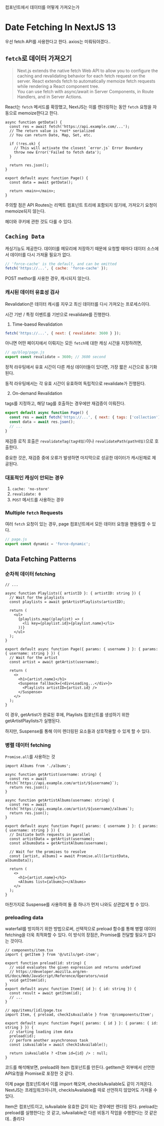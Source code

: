 컴포넌트에서 데이터를 어떻게 가져오는가

# Date Fetching In NextJS 13

우선 fetch API를 사용한다고 한다. axios는 미뤄둬야겠다..

## `fetch`로 데이터 가져오기

> Next.js extends the native fetch Web API to allow you to configure the caching and revalidating behavior for each fetch request on the server. React extends fetch to automatically memoize fetch requests while rendering a React component tree.<br/>
> You can use fetch with async/await in Server Components, in Route Handlers, and in Server Actions.

React는 `fetch` 메서드를 확장했고, NextJS는 이를 렌더링하는 동안 `fetch` 요청을 자동으로 memoize한다고 한다.

```tsx
async function getData() {
  const res = await fetch('https://api.example.com/...');
  // The return value is *not* serialized
  // You can return Date, Map, Set, etc.

  if (!res.ok) {
    // This will activate the closest `error.js` Error Boundary
    throw new Error('Failed to fetch data');
  }

  return res.json();
}

export default async function Page() {
  const data = await getData();

  return <main></main>;
}
```

주의할 점은 API Routes는 리액트 컴포넌트 트리에 포함되지 않기에, 가져오기 요청이 memoize되지 않는다.

헤더와 쿠키에 관한 것도 다룰 수 있다.

## `Caching Data`

캐싱기능도 제공한다. 데이터를 메모리에 저장하기 때문에 요청할 때마다 데이터 소스에서 데이터를 다시 가져올 필요가 없다.

```js
// 'force-cache' is the default, and can be omitted
fetch('https://...', { cache: 'force-cache' });
```

POST methor를 사용한 경우, 캐시되지 않는다.

### 캐시된 데이터 유효성 검사

Revalidation은 데이터 캐시를 지우고 최신 데이터를 다시 가져오는 프로세스이다.

시간 기반 / 특정 이벤트를 기반으로 revalidate를 진행한다.

1. Time-baesd Revalidation

```js
fetch('https://...', { next: { revalidate: 3600 } });
```

아니면 어떤 페이지에서 이뤄지는 모든 `fetch`에 대한 캐싱 시간을 지정하려면,

```jsx
// ap/blog/page.js
export const revalidate = 3600; // 3600 second
```

정적 라우팅에서 유효 시간이 다른 캐싱 데이터들이 있다면, 가장 짧은 시간으로 동기화된다.

동적 라우팅에서는 각 유효 시간이 유효하여 독립적으로 revalidate가 진행된다.

2. On-demand Revalidation

tags를 지정하고, 해당 tag를 호출하는 경우에만 재검증이 이뤄진다.

```js
export default async function Page() {
  const res = await fetch('https://...', { next: { tags: ['collection'] } });
  const data = await res.json();
  // ...
}
```

재검증 로직 호출은 `revalidateTag(tag네임)`이나 `revalidatePath(path네임)`으로 호출한다.

중요한 것은, 재검증 중에 오류가 발생하면 마지막으로 성공한 데이터가 캐시된채로 제공된다.

### 대표적인 캐싱이 안되는 경우

1. `cache: 'no-store'`
2. `revalidate: 0`
3. `POST` 메서드를 사용하는 경우

### Multiple `fetch` Requests

여러 `fetch` 요청이 있는 경우, page 컴포넌트에서 모든 데이터 요청을 핸들링할 수 있다.

```jsx
// page.js
export const dynamic = 'force-dynamic';
```

## Data Fetching Patterns

### 순차적 데이터 fetching

```tsx
// ...

async function Playlists({ artistID }: { artistID: string }) {
  // Wait for the playlists
  const playlists = await getArtistPlaylists(artistID);

  return (
    <ul>
      {playlists.map((playlist) => (
        <li key={playlist.id}>{playlist.name}</li>
      ))}
    </ul>
  );
}

export default async function Page({ params: { username } }: { params: { username: string } }) {
  // Wait for the artist
  const artist = await getArtist(username);

  return (
    <>
      <h1>{artist.name}</h1>
      <Suspense fallback={<div>Loading...</div>}>
        <Playlists artistID={artist.id} />
      </Suspense>
    </>
  );
}
```

이 경우, getArtist가 완료된 후에, Playlists 컴포넌트를 생성하기 위한 getArtistPlaylists가 실행된다.

하지만, Suspense를 통해 이미 렌더링된 요소들과 상호작용할 수 있게 할 수 있다.

### 병렬 데이터 fetching

`Promise.all`를 사용하는 것

```tsx
import Albums from './albums';

async function getArtist(username: string) {
  const res = await fetch(`https://api.example.com/artist/${username}`);
  return res.json();
}

async function getArtistAlbums(username: string) {
  const res = await fetch(`https://api.example.com/artist/${username}/albums`);
  return res.json();
}

export default async function Page({ params: { username } }: { params: { username: string } }) {
  // Initiate both requests in parallel
  const artistData = getArtist(username);
  const albumsData = getArtistAlbums(username);

  // Wait for the promises to resolve
  const [artist, albums] = await Promise.all([artistData, albumsData]);

  return (
    <>
      <h1>{artist.name}</h1>
      <Albums list={albums}></Albums>
    </>
  );
}
```

마찬가지로 Suspense를 사용하여 둘 중 하나가 먼저 나와도 상관없게 할 수 있다.

### preloading data

waterfall를 방지하기 위한 방법으로써, 선택적으로 preload 함수를 통해 병렬 데이터 fetching을 더욱 최적화할 수 있다.
이 방식의 장점은, Promise를 전달할 필요가 없다는 것이다.

```tsx
// components/item.tsx
import { getItem } from '@/utils/get-item';

export function preload(id: string) {
  // void evaluates the given expression and returns undefined
  // https://developer.mozilla.org/en-US/docs/Web/JavaScript/Reference/Operators/void
  void getItem(id);
}
export default async function Item({ id }: { id: string }) {
  const result = await getItem(id);
  // ...
}

// app/items/[id]/page.tsx
import Item, { preload, checkIsAvailable } from '@/components/Item';

export default async function Page({ params: { id } }: { params: { id: string } }) {
  // starting loading item data
  preload(id);
  // perform another asynchronous task
  const isAvailable = await checkIsAvailable();

  return isAvailable ? <Item id={id} /> : null;
}
```

코드를 해석해보면, preload와 Item 컴포넌트를 만든다. getItem은 외부에서 선언한 API요청을 Promise로 포장한 것 같다.

이제 page 컴포넌트에서 이를 import 해오며, checkIsAvailable도 같이 가져온다. NextJS는 프레임워크이니까, checkIsAvailable를 따로 선언하지 않았어도 가져올 수 있다.

Item은 컴포넌트이고, isAvailable 유효한 값이 되는 경우에만 렌더링 된다.
preload는 preload를 실행한다는 것 같고,
isAvailable은 다른 비동기 작업을 수행한다는 것 같은데.. 졸리다
